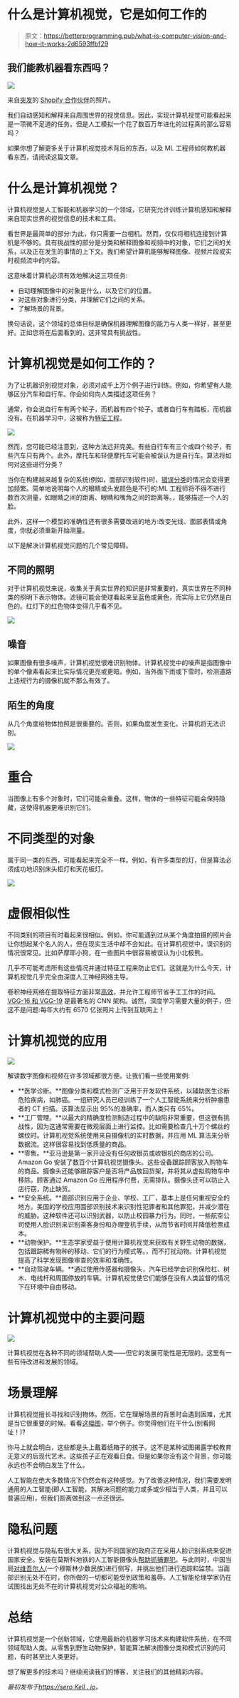 # 什么是计算机视觉，它是如何工作的

> 原文：<https://betterprogramming.pub/what-is-computer-vision-and-how-it-works-2d6593ffbf29>

## 我们能教机器看东西吗？

![](img/0d77e207d6ead62e1f1f2a2632fab258.png)

来自[突发](https://burst.shopify.com/wood?utm_campaign=photo_credit&utm_content=Picture+of+Gaming+Glasses+%26+Mouse+-+Free+Stock+Photo&utm_medium=referral&utm_source=credit)的 [Shopify 合作伙伴](https://burst.shopify.com/@shopifypartners?utm_campaign=photo_credit&utm_content=Picture+of+Gaming+Glasses+%26+Mouse+-+Free+Stock+Photo&utm_medium=referral&utm_source=credit)的照片。

我们自动感知和解释来自周围世界的视觉信息。因此，实现计算机视觉可能看起来是一项微不足道的任务。但是人工模拟一个花了数百万年进化的过程真的那么容易吗？

如果你想了解更多关于计算机视觉技术背后的东西，以及 ML 工程师如何教机器看东西，请阅读这篇文章。

# 什么是计算机视觉？

计算机视觉是人工智能和机器学习的一个领域，它研究允许训练计算机感知和解释来自现实世界的视觉信息的技术和工具。

看世界是最简单的部分:为此，你只需要一台相机。然而，仅仅将相机连接到计算机是不够的。具有挑战性的部分是分类和解释图像和视频中的对象，它们之间的关系，以及正在发生的事情的上下文。我们希望计算机能够解释图像、视频片段或实时视频流中的内容。

这意味着计算机必须有效地解决这三项任务:

*   自动理解图像中的对象是什么，以及它们的位置。
*   对这些对象进行分类，并理解它们之间的关系。
*   了解场景的背景。

换句话说，这个领域的总体目标是确保机器理解图像的能力与人类一样好，甚至更好。正如您将在后面看到的，这非常具有挑战性。

# 计算机视觉是如何工作的？

为了让机器识别视觉对象，必须对成千上万个例子进行训练。例如，你希望有人能够区分汽车和自行车。你会如何向人类描述这项任务？

通常，你会说自行车有两个轮子，而机器有四个轮子。或者自行车有踏板，而机器没有。在机器学习中，这被称为[特征工程](https://manningbooks.medium.com/the-computer-vision-pipeline-part-4-feature-extraction-6343ef063588)。

![](img/fec91032a51b24f8994356a8f2f73a92.png)

然而，您可能已经注意到，这种方法远非完美。有些自行车有三个或四个轮子，有些汽车只有两个。此外，摩托车和轻便摩托车可能会被误认为是自行车。算法将如何对这些进行分类？

当你在构建越来越复杂的系统(例如，面部识别软件)时，[错误分类](https://www.researchgate.net/post/How_to_correct_the_misclassification_to_achieve_better_accuracy)的情况会变得更加频繁。简单地说明每个人的眼睛或头发颜色是不行的:ML 工程师将不得不进行数百次测量，如眼睛之间的距离、眼睛和嘴角之间的距离等。，能够描述一个人的脸。

此外，这样一个模型的准确性还有很多需要改进的地方:改变光线、面部表情或角度，你就必须重新开始测量。

以下是解决计算机视觉问题的几个常见障碍。

## 不同的照明

对于计算机视觉来说，收集关于真实世界的知识是非常重要的，真实世界在不同种类的照明下表示物体。滤镜可能会使球看起来呈蓝色或黄色，而实际上它仍然是白色的。红灯下的红色物体变得几乎看不见。

![](img/8802757b54eb1ac07301ed42afb39252.png)

## 噪音

如果图像有很多噪声，计算机视觉很难识别物体。计算机视觉中的噪声是指图像中的单个像素看起来比实际情况更亮或更暗。例如，当外面下雨或下雪时，检测道路上违规行为的摄像机就不那么有效了。

## 陌生的角度

从几个角度给物体拍照是很重要的。否则，如果角度发生变化，计算机将无法识别。

![](img/635ea48a485ab80a369ee1b61d281cdf.png)

# 重合

当图像上有多个对象时，它们可能会重叠。这样，物体的一些特征可能会保持隐藏，这使得机器更难识别它们。

# 不同类型的对象

属于同一类的东西，可能看起来完全不一样。例如，有许多类型的灯，但是算法必须成功地识别床头柜灯和天花板灯。

![](img/10f3165954eda34c7ef4195d2c67f21c.png)

# 虚假相似性

不同类别的项目有时看起来很相似。例如，你可能遇到过从某个角度拍摄的照片会让你想起某个名人的人，但在现实生活中却不会如此。在计算机视觉中，误识别的情况很常见。比如萨摩耶小狗，在一些图片中很容易被误认为小北极熊。

几乎不可能考虑所有这些情况并通过特征工程来防止它们。这就是为什么今天，计算机视觉几乎完全由深度人工神经网络主导。

卷积神经网络在提取特征方面非常[高效](https://www.sciencedirect.com/science/article/pii/S2405896317335346)，并允许工程师节省手工工作的时间。 [VGG-16 和 VGG-19](https://towardsdatascience.com/top-10-cnn-architectures-every-machine-learning-engineer-should-know-68e2b0e07201) 是最著名的 CNN 架构。诚然，深度学习需要大量的例子，但这不是问题:每年大约有 6570 亿张照片上传到互联网上！

# 计算机视觉的应用

![](img/a251642fa1a4d550d7be5075a9924869.png)

解读数字图像和视频在许多领域都很方便。让我们看一些使用案例:

*   **医学诊断。**图像分类和模式检测广泛用于开发软件系统，以辅助医生诊断危险疾病，如肺癌。一组研究人员已经训练了一个人工智能系统来分析肿瘤患者的 CT 扫描。该算法显示出 95%的准确率，而人类只有 65%。
*   **工厂管理。**以最大的精确度检测制造过程中的缺陷非常重要，但这很有挑战性，因为这通常需要在微观层面上进行监控。比如需要检查几十万个螺丝的螺纹时。计算机视觉系统使用来自摄像机的实时数据，并应用 ML 算法来分析数据流。这样很容易找到低质量的商品。
*   **零售。**亚马逊是第一家开设没有任何收银员或收银机的商店的公司。Amazon Go 安装了数百个计算机视觉摄像头。这些设备跟踪顾客放入购物车的商品。摄像头还能够跟踪客户是否将产品放回货架，并将其从虚拟购物车中移除。顾客通过 Amazon Go 应用程序付费，无需排队。摄像头还可以防止入店行窃，防止缺货。
*   **安全系统。**面部识别应用于企业、学校、工厂，基本上是任何重视安全的地方。美国的学校应用面部识别技术来识别性犯罪者和其他罪犯，并减少潜在的威胁。这种软件还可以识别武器，以防止校园暴力行为。同时，一些航空公司使用人脸识别来识别乘客身份和办理登机手续，从而节省时间并降低检票成本。
*   **动物保护。**生态学家受益于使用计算机视觉来获取有关野生动物的数据，包括跟踪稀有物种的移动、它们的行为模式等。，而不打扰动物。计算机视觉提高了科学发现图像审查的效率和准确性。
*   **自动驾驶车辆。**通过使用传感器和摄像头，汽车已经学会识别保险杠、树木、电线杆和周围停放的车辆。计算机视觉使它们能够在没有人类监督的情况下在环境中自由移动。

# 计算机视觉中的主要问题

![](img/e313412848cd02637b850ef187ee191e.png)

计算机视觉在各种不同的领域帮助人类——但它的发展可能性是无限的。这里有一些有待改进和发展的领域。

# 场景理解

计算机视觉擅长寻找和识别物体。然而，它在理解场景的背景时会遇到困难，尤其是当它很重要的时候。看看[这幅图](https://static.life.com/wp-content/uploads/migrated/2015/03/150309-solar-eclipse-01-671x1024.jpg)，举个例子。你觉得他们在干什么(别看网址！)?

你马上就会明白，这些都是头上戴着纸箱子的孩子。这不是某种试图揭露学校教育无意义的后现代艺术。这些孩子正在观看日食。但是如果你没有这个背景，你可能永远也不会明白发生了什么。

人工智能在绝大多数情况下仍然会有这种感觉。为了改善这种情况，我们需要发明通用的人工智能(即人工智能，其解决问题的能力或多或少相当于人类，并且可以普遍应用)，但我们距离做到这一点还很远。

# 隐私问题

计算机视觉与隐私有很大关系，因为不同国家的政府正在采用人脸识别系统来促进国家安全。安装在莫斯科地铁的人工智能摄像头[帮助抓捕罪犯](https://www.hrw.org/news/2020/10/02/russia-expands-facial-recognition-despite-privacy-concerns)。与此同时，中国当局[对维吾尔人](https://www.cnet.com/news/in-china-facial-recognition-public-shaming-and-control-go-hand-in-hand/)(一个穆斯林少数民族)进行侧写，并挑出他们进行追踪和监禁。当面部识别无处不在时，你所做的一切都可能受到政策和羞辱。人工智能伦理学家仍在试图找出无处不在的计算机视觉对公众福祉的影响。

# 总结

计算机视觉是一个创新领域，它使用最新的机器学习技术来构建软件系统，在不同领域帮助人类。从零售到野生动物保护，智能算法解决图像分类和模式识别的问题，有时甚至比人类更好。

想了解更多的技术吗？继续阅读我们的博客，关注我们的其他精彩内容。

*最初发布于*[*https://sero Kell . io*](https://serokell.io/blog/guide-to-computer-vision)*。*